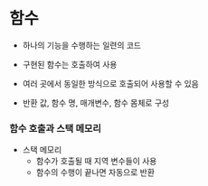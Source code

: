 # 함수

- 하나의 기능을 수행하는 일련의 코드
- 구현된 함수는 호출하여 사용
- 여러 곳에서 동일한 방식으로 호출되어 사용할 수 있음

- 반환 값, 함수 명, 매개변수, 함수 몸체로 구성



### 함수 호출과 스택 메모리

- 스택 메모리
  - 함수가 호출될 때 지역 변수들이 사용
  - 함수의 수행이 끝나면 자동으로 반환